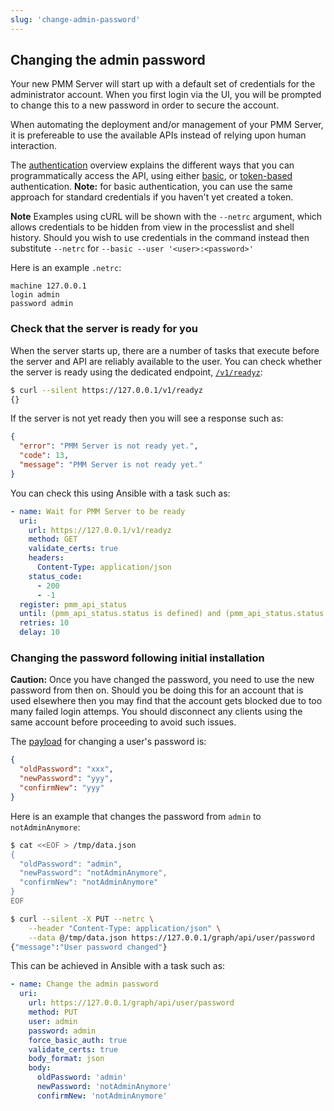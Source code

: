 ```yaml
---
slug: 'change-admin-password'
---
```


## Changing the admin password

Your new PMM Server will start up with a default set of credentials for the administrator account.
When you first login via the UI, you will be prompted to change this to a new password in order to
secure the account.

When automating the deployment and/or management of your PMM Server, it is prefereable to use the
available APIs instead of relying upon human interaction.

The [authentication](#authentication) overview explains the different ways that you can programmatically access the API, using either [basic](#use-an-api-key-in-basic-auth), or [token-based](#authenticate) authentication. **Note:** for basic authentication, you can use the
same approach for standard credentials if you haven't yet created a token.

**Note** Examples using cURL will be shown with the `--netrc` argument, which allows credentials to be
hidden from view in the processlist and shell history. Should you wish to use credentials in the command
instead then substitute `--netrc` for `--basic --user '<user>:<password>'`

Here is an example `.netrc`:

```
machine 127.0.0.1
login admin
password admin
```

### Check that the server is ready for you

When the server starts up, there are a number of tasks that execute before the server and API
are reliably available to the user. You can check whether the server is ready using the dedicated
endpoint, [`/v1/readyz`](https://percona-pmm.readme.io/reference/readiness):

```sh
$ curl --silent https://127.0.0.1/v1/readyz
{}
```

If the server is not yet ready then you will see a response such as:

```json
{
  "error": "PMM Server is not ready yet.",
  "code": 13,
  "message": "PMM Server is not ready yet."
}
```

You can check this using Ansible with a task such as:

```yaml
- name: Wait for PMM Server to be ready
  uri:
    url: https://127.0.0.1/v1/readyz
    method: GET
    validate_certs: true
    headers:
      Content-Type: application/json
    status_code:
      - 200
      - -1
  register: pmm_api_status
  until: (pmm_api_status.status is defined) and (pmm_api_status.status == 200)
  retries: 10
  delay: 10
```

### Changing the password following initial installation

**Caution:** Once you have changed the password, you need to use the new password
from then on. Should you be doing this for an account that is used elsewhere then
you may find that the account gets blocked due to too many failed login attemps.
You should disconnect any clients using the same account before proceeding to
avoid such issues.

The [payload](https://grafana.com/docs/grafana/latest/http_api/user/#change-password) for changing a user's password is:

```json
{
  "oldPassword": "xxx",
  "newPassword": "yyy",
  "confirmNew": "yyy"
}
```

Here is an example that changes the password from `admin` to `notAdminAnymore`:

```sh
$ cat <<EOF > /tmp/data.json
{
  "oldPassword": "admin",
  "newPassword": "notAdminAnymore",
  "confirmNew": "notAdminAnymore"
}
EOF

$ curl --silent -X PUT --netrc \
    --header "Content-Type: application/json" \
    --data @/tmp/data.json https://127.0.0.1/graph/api/user/password
{"message":"User password changed"}
```

This can be achieved in Ansible with a task such as:

```yaml
- name: Change the admin password
  uri:
    url: https://127.0.0.1/graph/api/user/password
    method: PUT
    user: admin
    password: admin
    force_basic_auth: true
    validate_certs: true
    body_format: json
    body:
      oldPassword: 'admin'
      newPassword: 'notAdminAnymore'
      confirmNew: 'notAdminAnymore'
```
